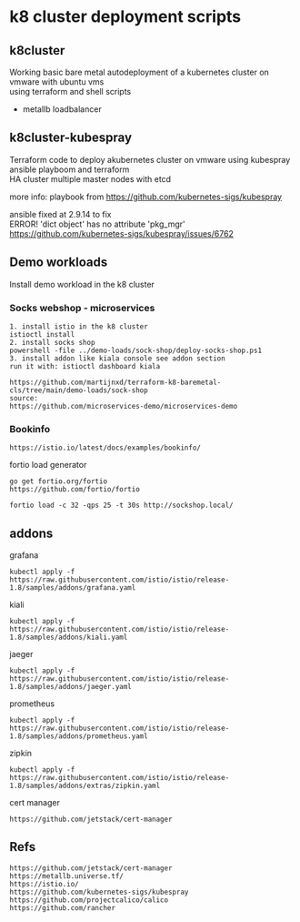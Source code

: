 # k8 cluster deployment scripts

## k8cluster ##

Working basic bare metal autodeployment of a kubernetes cluster on vmware with ubuntu vms \
using terraform and shell scripts 

- metallb loadbalancer


## k8cluster-kubespray ##
Terraform code to deploy akubernetes cluster on vmware using kubespray ansible playboom and terraform \
HA cluster multiple master nodes with etcd

more info:
playbook from https://github.com/kubernetes-sigs/kubespray

ansible fixed at 2.9.14 to fix \
ERROR! 'dict object' has no attribute 'pkg_mgr' \
https://github.com/kubernetes-sigs/kubespray/issues/6762


## Demo workloads ##

Install demo workload in the k8 cluster

### Socks webshop - microservices ###
```
1. install istio in the k8 cluster
istioctl install
2. install socks shop
powershell -file ../demo-loads/sock-shop/deploy-socks-shop.ps1
3. install addon like kiala console see addon section
run it with: istioctl dashboard kiala

https://github.com/martijnxd/terraform-k8-baremetal-cls/tree/main/demo-loads/sock-shop
source:
https://github.com/microservices-demo/microservices-demo
```
### Bookinfo ###
```
https://istio.io/latest/docs/examples/bookinfo/
```

fortio load generator
```
go get fortio.org/fortio
https://github.com/fortio/fortio

fortio load -c 32 -qps 25 -t 30s http://sockshop.local/
```

## addons ##

grafana
```
kubectl apply -f https://raw.githubusercontent.com/istio/istio/release-1.8/samples/addons/grafana.yaml
```
kiali
```
kubectl apply -f https://raw.githubusercontent.com/istio/istio/release-1.8/samples/addons/kiali.yaml
```
jaeger
```
kubectl apply -f https://raw.githubusercontent.com/istio/istio/release-1.8/samples/addons/jaeger.yaml
```
prometheus
```
kubectl apply -f https://raw.githubusercontent.com/istio/istio/release-1.8/samples/addons/prometheus.yaml
```
zipkin
```
kubectl apply -f https://raw.githubusercontent.com/istio/istio/release-1.8/samples/addons/extras/zipkin.yaml
```
cert manager
```
https://github.com/jetstack/cert-manager
```

## Refs ##
```
https://github.com/jetstack/cert-manager
https://metallb.universe.tf/
https://istio.io/
https://github.com/kubernetes-sigs/kubespray
https://github.com/projectcalico/calico
https://github.com/rancher
```
